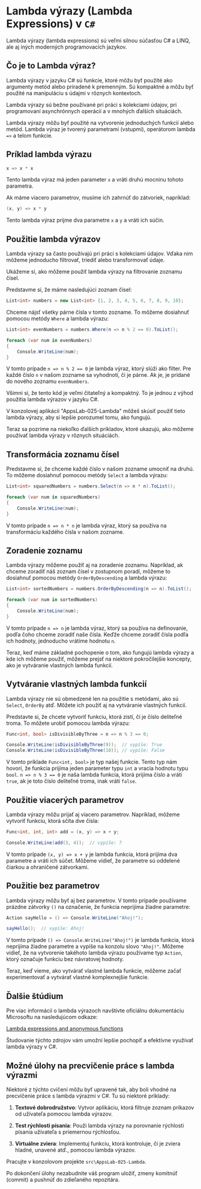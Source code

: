 # Lambda výrazy (Lambda Expressions) v `C#`

Lambda výrazy (lambda expressions) sú veľmi silnou súčasťou C# a LINQ, ale aj iných moderných programovacích jazykov.

## Čo je to Lambda výraz?

Lambda výrazy v jazyku C# sú funkcie, ktoré môžu byť použité ako argumenty metód alebo priradené k premenným. Sú kompaktné a môžu byť použité na manipuláciu s údajmi v rôznych kontextoch.

Lambda výrazy sú bežne používané pri práci s kolekciami údajov, pri programovaní asynchrónnych operácií a v mnohých ďalších situáciách.

Lambda výrazy môžu byť použité na vytvorenie jednoduchých funkcií alebo metód. Lambda výraz je tvorený parametrami (vstupmi), operátorom lambda `=>` a telom funkcie.

## Príklad lambda výrazu

```csharp
x => x * x
```

Tento lambda výraz má jeden parameter `x` a vráti druhú mocninu tohoto parametra.

Ak máme viacero parametrov, musíme ich zahrnúť do zátvoriek, napríklad:

```csharp
(x, y) => x * y
```

Tento lambda výraz prijme dva parametre `x` a `y` a vráti ich súčin.

## Použitie lambda výrazov

Lambda výrazy sa často používajú pri práci s kolekciami údajov. Vďaka nim môžeme jednoducho filtrovať, triediť alebo transformovať údaje.

Ukážeme si, ako môžeme použiť lambda výrazy na filtrovanie zoznamu čísel.

Predstavme si, že máme nasledujúci zoznam čísel:

```csharp
List<int> numbers = new List<int> {1, 2, 3, 4, 5, 6, 7, 8, 9, 10};
```

Chceme nájsť všetky párne čísla v tomto zozname. To môžeme dosiahnuť pomocou metódy `Where` a lambda výrazu:

```csharp
List<int> evenNumbers = numbers.Where(n => n % 2 == 0).ToList();

foreach (var num in evenNumbers)
{
    Console.WriteLine(num);
}
```

V tomto prípade `n => n % 2 == 0` je lambda výraz, ktorý slúži ako filter. Pre každé číslo `n` v našom zozname sa vyhodnotí, či je párne. Ak je, je pridané do nového zoznamu `evenNumbers`.

Všimni si, že tento kód je veľmi čitateľný a kompaktný. To je jednou z výhod použitia lambda výrazov v jazyku C#.

V konzolovej aplikácii "AppsLab-025-Lambda" môžeš skúsiť použiť tieto lambda výrazy, aby si lepšie porozumel tomu, ako fungujú.

Teraz sa pozrime na niekoľko ďalších príkladov, ktoré ukazujú, ako môžeme používať lambda výrazy v rôznych situáciách.

## Transformácia zoznamu čísel

Predstavme si, že chceme každé číslo v našom zozname umocniť na druhú. To môžeme dosiahnuť pomocou metódy `Select` a lambda výrazu:

```csharp
List<int> squaredNumbers = numbers.Select(n => n * n).ToList();

foreach (var num in squaredNumbers)
{
    Console.WriteLine(num);
}
```

V tomto prípade `n => n * n` je lambda výraz, ktorý sa používa na transformáciu každého čísla v našom zozname.

## Zoradenie zoznamu

Lambda výrazy môžeme použiť aj na zoradenie zoznamu. Napríklad, ak chceme zoradiť náš zoznam čísel v zostupnom poradí, môžeme to dosiahnuť pomocou metódy `OrderByDescending` a lambda výrazu:

```csharp
List<int> sortedNumbers = numbers.OrderByDescending(n => n).ToList();

foreach (var num in sortedNumbers)
{
    Console.WriteLine(num);
}
```

V tomto prípade `n => n` je lambda výraz, ktorý sa používa na definovanie, podľa čoho chceme zoradiť naše čísla. Keďže chceme zoradiť čísla podľa ich hodnoty, jednoducho vrátime hodnotu `n`.

Teraz, keď máme základné pochopenie o tom, ako fungujú lambda výrazy a kde ich môžeme použiť, môžeme prejsť na niektoré pokročilejšie koncepty, ako je vytváranie vlastných lambda funkcií.

## Vytváranie vlastných lambda funkcií

Lambda výrazy nie sú obmedzené len na použitie s metódami, ako sú `Select`, `OrderBy` atď. Môžete ich použiť aj na vytváranie vlastných funkcií.

Predstavte si, že chcete vytvoriť funkciu, ktorá zistí, či je číslo deliteľné troma. To môžete urobiť pomocou lambda výrazu:

```csharp
Func<int, bool> isDivisibleByThree = n => n % 3 == 0;

Console.WriteLine(isDivisibleByThree(9));  // vypíše: True
Console.WriteLine(isDivisibleByThree(10)); // vypíše: False
```

V tomto príklade `Func<int, bool>` je typ našej funkcie. Tento typ nám hovorí, že funkcia prijíma jeden parameter typu `int` a vracia hodnotu typu `bool`. `n => n % 3 == 0` je naša lambda funkcia, ktorá prijíma číslo a vráti `true`, ak je toto číslo deliteľné troma, inak vráti `false`.

## Použitie viacerých parametrov

Lambda výrazy môžu prijať aj viacero parametrov. Napríklad, môžeme vytvoriť funkciu, ktorá sčíta dve čísla:

```csharp
Func<int, int, int> add = (x, y) => x + y;

Console.WriteLine(add(3, 4));  // vypíše: 7
```

V tomto prípade `(x, y) => x + y` je lambda funkcia, ktorá prijíma dva parametre a vráti ich súčet. Môžeme vidieť, že parametre sú oddelené čiarkou a ohraničené zátvorkami.

## Použitie bez parametrov

Lambda výrazy môžu byť aj bez parametrov. V tomto prípade používame prázdne zátvorky `()` na označenie, že funkcia neprijíma žiadne parametre:

```csharp
Action sayHello = () => Console.WriteLine("Ahoj!");

sayHello();  // vypíše: Ahoj!
```

V tomto prípade `() => Console.WriteLine("Ahoj!")` je lambda funkcia, ktorá neprijíma žiadne parametre a vypíše na konzolu slovo `"Ahoj!"`. Môžeme vidieť, že na vytvorenie takéhoto lambda výrazu používame typ `Action`, ktorý označuje funkciu bez návratovej hodnoty.

Teraz, keď vieme, ako vytvárať vlastné lambda funkcie, môžeme začať experimentovať a vytvárať vlastné komplexnejšie funkcie.

## Ďalšie štúdium

Pre viac informácií o lambda výrazoch navštívte oficiálnu dokumentáciu Microsoftu na nasledujúcom odkaze:

[Lambda expressions and anonymous functions](https://learn.microsoft.com/en-us/dotnet/csharp/language-reference/operators/lambda-expressions)

Študovanie týchto zdrojov vám umožní lepšie pochopiť a efektívne využívať lambda výrazy v C#.

## Možné úlohy na precvičenie práce s lambda výrazmi

Niektoré z týchto cvičení môžu byť upravené tak, aby boli vhodné na precvičenie práce s lambda výrazmi v C#. Tu sú niektoré príklady:

1. **Textové dobrodružstvo**: Vytvor aplikáciu, ktorá filtruje zoznam príkazov od užívateľa pomocou lambda výrazov.

2. **Test rýchlosti písania**: Použi lambda výrazy na porovnanie rýchlosti písania užívateľa s priemernou rýchlosťou.

3. **Virtuálne zviera**: Implementuj funkciu, ktorá kontroluje, či je zviera hladné, unavené atď., pomocou lambda výrazov.

Pracujte v konzolovom projekte `src\AppsLab-025-Lambda`.

Po dokončení úlohy nezabudnite váš program uložiť, zmeny komitnúť (commit) a pushnúť do zdieľaného repozitára.
